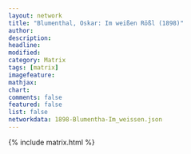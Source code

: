 ```yaml
---
layout: network
title: "Blumenthal, Oskar: Im weißen Rößl (1898)"
author:
description:
headline:
modified:
category: Matrix
tags: [matrix]
imagefeature: 
mathjax: 
chart: 
comments: false
featured: false
list: false
networkdata: 1898-Blumentha-Im_weissen.json
---
```

{% include matrix.html %}
